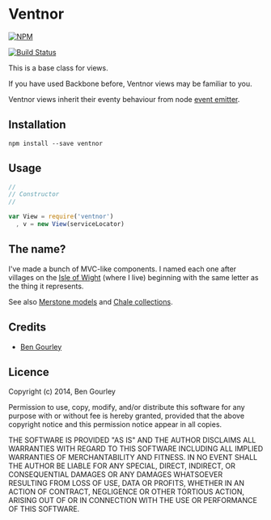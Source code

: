 # Ventnor

[![NPM](https://nodei.co/npm/ventnor.png?compact=true)](https://nodei.co/npm/ventnor/)

[![Build Status](https://travis-ci.org/bengourley/ventnor.svg)](https://travis-ci.org/bengourley/ventnor)

This is a base class for views.

If you have used Backbone before, Ventnor views may be familiar to you.

Ventnor views inherit their eventy behaviour from node [event emitter](http://nodejs.org/api/events.html#events_class_events_eventemitter).


## Installation

```
npm install --save ventnor
```

## Usage

```js
//
// Constructor
//

var View = require('ventnor')
  , v = new View(serviceLocator)
```

## The name?
I've made a bunch of MVC-like components. I named each one after villages on the
[Isle of Wight](http://en.wikipedia.org/wiki/Isle_of_Wight) (where I live) beginning
with the same letter as the thing it represents.

See also [Merstone models](https://github.com/bengourley/merstone) and
[Chale collections](https://github.com/bengourley/chale).

## Credits
* [Ben Gourley](https://github.com/bengourley/)

## Licence
Copyright (c) 2014, Ben Gourley

Permission to use, copy, modify, and/or distribute this software for any purpose with or without fee is hereby granted, provided that the above copyright notice and this permission notice appear in all copies.

THE SOFTWARE IS PROVIDED "AS IS" AND THE AUTHOR DISCLAIMS ALL WARRANTIES WITH REGARD TO THIS SOFTWARE INCLUDING ALL IMPLIED WARRANTIES OF MERCHANTABILITY AND FITNESS. IN NO EVENT SHALL THE AUTHOR BE LIABLE FOR ANY SPECIAL, DIRECT, INDIRECT, OR CONSEQUENTIAL DAMAGES OR ANY DAMAGES WHATSOEVER RESULTING FROM LOSS OF USE, DATA OR PROFITS, WHETHER IN AN ACTION OF CONTRACT, NEGLIGENCE OR OTHER TORTIOUS ACTION, ARISING OUT OF OR IN CONNECTION WITH THE USE OR PERFORMANCE OF THIS SOFTWARE.
